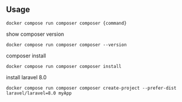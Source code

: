 
## Usage


```
docker compose run composer composer {command}
```

show composer version
```
docker compose run composer composer --version
```

composer install
```
docker compose run composer composer install
```

install laravel 8.0

```
docker compose run composer composer create-project --prefer-dist laravel/laravel=8.0 myApp
```

